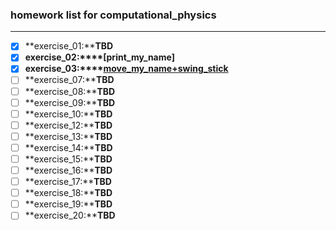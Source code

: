 ### homework list for computational_physics
***
- [x] **exercise_01:****TBD**  
- [x] **exercise_02:****[print_my_name]**    
- [x] **exercise_03:****[move_my_name+swing_stick](https://github.com/OrionPaxxx/computational_physics_N2014301020039/blob/master/exercise_03/exercise_03.md)**
- [ ] **exercise_07:****TBD**   
- [ ] **exercise_08:****TBD**   
- [ ] **exercise_09:****TBD**   
- [ ] **exercise_10:****TBD**   
- [ ] **exercise_12:****TBD**   
- [ ] **exercise_13:****TBD**   
- [ ] **exercise_14:****TBD**   
- [ ] **exercise_15:****TBD**   
- [ ] **exercise_16:****TBD**   
- [ ] **exercise_17:****TBD**   
- [ ] **exercise_18:****TBD**   
- [ ] **exercise_19:****TBD**   
- [ ] **exercise_20:****TBD**
